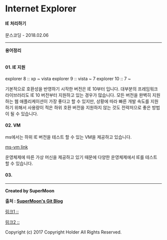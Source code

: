 # Internet Explorer

#### IE 처리하기

<div class="pull-right"> 문스코딩 - 2018.02.06 </div>

---

**용어정리**
```

```

#### 01. IE 지원

explorer 8 :: xp ~ vista
explorer 9 :: vista ~ 7
explorer 10 :: 7 ~

기본적으로 호환성을 반영하기 시작한 버전은 IE 10부터 입니다.
대부분의 프레임워크 라이브러리도 IE 10 버전부터 지원하고 있는 경우가 많습니다.
모든 버전을 완벽히 지원하는 웹 애플리케이션이 가장 좋다고 할 수 있지만,
상황에 따라 빠른 개발 속도를 지원하기 위해서
사용량이 적은 하위 호환 버전을 지원하지 않는 것도
전략저으로 좋은 방법이 될 수 있습니다.

#### 02. VM

ms에서는 하위 IE 버전을 테스트 할 수 있는 VM을 제공하고 있습니다.

[ms-vm link](https://developer.microsoft.com/en-us/microsoft-edge/tools/vms/)

운영체제에 따른 가상 머신을 제공하고 있기 때문에 다양한 운영체제에서 IE를 테스트 할 수 있습니다.


#### 03.

---

**Created by SuperMoon**

**출처 : [SuperMoon's Git Blog](https://github.com/jm921106)**

[링크1 :: ]()

[링크2 :: ]()


Copyright (c) 2017 Copyright Holder All Rights Reserved.
